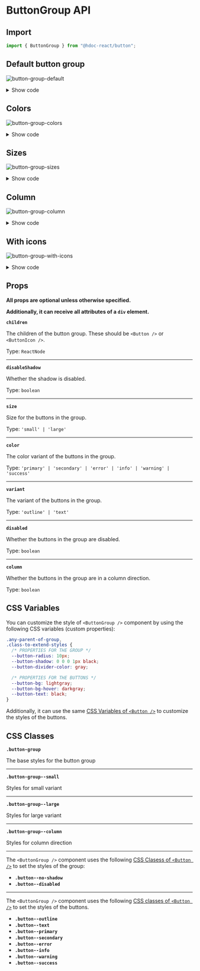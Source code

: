 # ButtonGroup API

## Import

```js
import { ButtonGroup } from "@hdoc-react/button";
```

## Default button group

![button-group-default](https://github.com/Hdoc1509/react-components/assets/72316111/9fdedccb-66f7-43b4-8647-da699ee14f8e)

<details>
  <summary>Show code</summary>

```js
import * as React from "react";
import { Button, ButtonGroup } from "@hdoc-react/button";

export default function ButtonGroupDefault() {
  return (
    <>
      <ButtonGroup>
        <Button>One</Button>
        <Button>Two</Button>
        <Button>Three</Button>
      </ButtonGroup>

      <ButtonGroup variant="outline">
        <Button>One</Button>
        <Button>Two</Button>
        <Button>Three</Button>
      </ButtonGroup>

      <ButtonGroup variant="text">
        <Button>One</Button>
        <Button>Two</Button>
        <Button>Three</Button>
      </ButtonGroup>
    </>
  );
}
```

</details>

## Colors

![button-group-colors](https://github.com/Hdoc1509/react-components/assets/72316111/325879a8-f684-4198-89a5-22422b59bd79)

<details>
  <summary>Show code</summary>

```js
import * as React from "react";
import { Button, ButtonGroup } from "@hdoc-react/button";

const colors = ["primary", "secondary", "error", "info", "warning", "success"];

export default function ButtonGroupColors() {
  return (
    <>
      {colors.map((color) => (
        <>
          <ButtonGroup key={`button-group-${color}-default`} color={color}>
            <Button>One</Button>
            <Button>Two</Button>
            <Button>Three</Button>
          </ButtonGroup>
          <ButtonGroup
            key={`button-group-${color}-outline`}
            color={color}
            variant="outline"
          >
            <Button>One</Button>
            <Button>Two</Button>
            <Button>Three</Button>
          </ButtonGroup>
          <ButtonGroup
            key={`button-group-${color}-text`}
            color={color}
            variant="text"
          >
            <Button>One</Button>
            <Button>Two</Button>
            <Button>Three</Button>
          </ButtonGroup>
        </>
      ))}
    </>
  );
}
```

</details>

## Sizes

![button-group-sizes](https://github.com/Hdoc1509/react-components/assets/72316111/7d5d02b9-b10a-49df-aa27-983f53c8627e)

<details>
  <summary>Show code</summary>

```js
import * as React from "react";
import { Button, ButtonGroup } from "@hdoc-react/button";

export default function ButtonGroupSizes() {
  return (
    <>
      <ButtonGroup size="small" color="primary">
        <Button>One</Button>
        <Button>Two</Button>
        <Button>Three</Button>
      </ButtonGroup>
      <ButtonGroup color="primary">
        <Button>One</Button>
        <Button>Two</Button>
        <Button>Three</Button>
      </ButtonGroup>
      <ButtonGroup size="large" color="primary">
        <Button>One</Button>
        <Button>Two</Button>
        <Button>Three</Button>
      </ButtonGroup>
    </>
  );
}
```

</details>

## Column

![button-group-column](https://github.com/Hdoc1509/react-components/assets/72316111/cdca20d0-77b7-4e1e-bafe-fbd4f7e0ec24)

<details>
  <summary>Show code</summary>

```js
import * as React from "react";
import { Button, ButtonGroup } from "@hdoc-react/button";

export default function ButtonGroupColors() {
  return (
    <>
      {["secondary", "error"].map((color) => (
        <>
          <ButtonGroup
            key={`button-group-column-${color}-default`}
            color={color}
            column
          >
            <Button>One</Button>
            <Button>Two</Button>
            <Button>Three</Button>
          </ButtonGroup>
          <ButtonGroup
            key={`button-group-column-${color}-outline`}
            color={color}
            variant="outline"
            column
          >
            <Button>One</Button>
            <Button>Two</Button>
            <Button>Three</Button>
          </ButtonGroup>
          <ButtonGroup
            key={`button-group-column-${color}-text`}
            color={color}
            variant="text"
            column
          >
            <Button>One</Button>
            <Button>Two</Button>
            <Button>Three</Button>
          </ButtonGroup>
        </>
      ))}
    </>
  );
}
```

</details>

## With icons

![button-group-with-icons](https://github.com/Hdoc1509/react-components/assets/72316111/e827f84e-58af-4350-92c7-62772d3b92cc)

<details>
  <summary>Show code</summary>

```js
import * as React from "react";
import { Button, ButtonIcon, ButtonGroup } from "@hdoc-react/button";

const Group = () => {
  return (
    <>
      <ButtonIcon>
        <AddIcon />
      </ButtonIcon>
      <ButtonIcon>
        <RemoveIcon />
      </ButtonIcon>
      <ButtonIcon>
        <DivideIcon />
      </ButtonIcon>
      <Button>Clear</Button>
    </>
  );
};

export default function ButtonGroupWithIcons() {
  return (
    <>
      <ButtonGroup color="success">
        <Group />
      </ButtonGroup>
      <ButtonGroup color="success" variant="outline">
        <Group />
      </ButtonGroup>
      <ButtonGroup color="success" variant="text">
        <Group />
      </ButtonGroup>
    </>
  );
}
```

</details>

## Props

**All props are optional unless otherwise specified.**

**Additionally, it can receive all attributes of a `div` element.**

**`children`**

The children of the button group. These should be `<Button />` or `<ButtonIcon />`.

Type: `ReactNode`

---

**`disableShadow`**

Whether the shadow is disabled.

Type: `boolean`

---

**`size`**

Size for the buttons in the group.

Type: `'small' | 'large'`

---

**`color`**

The color variant of the buttons in the group.

Type: `'primary' | 'secondary' | 'error' | 'info' | 'warning' | 'success'`

---

**`variant`**

The variant of the buttons in the group.

Type: `'outline' | 'text'`

---

**`disabled`**

Whether the buttons in the group are disabled.

Type: `boolean`

---

**`column`**

Whether the buttons in the group are in a column direction.

Type: `boolean`

## CSS Variables

You can customize the style of `<ButtonGroup />` component by using the
following CSS variables (custom properties):

```css
.any-parent-of-group,
.class-to-extend-styles {
  /* PROPERTIES FOR THE GROUP */
  --button-radius: 10px;
  --button-shadow: 0 0 0 1px black;
  --button-divider-color: gray;

  /* PROPERTIES FOR THE BUTTONS */
  --button-bg: lightgray;
  --button-bg-hover: darkgray;
  --button-text: black;
}
```

Additionally, it can use the same [CSS Variables of `<Button />`](./Button.md#css-variables)
to customize the styles of the buttons.

## CSS Classes

**`.button-group`**

The base styles for the button group

---

**`.button-group--small`**

Styles for small variant

---

**`.button-group--large`**

Styles for large variant

---

**`.button-group--column`**

Styles for column direction

---

The `<ButtonGroup />` component uses the following
[CSS Clasess of `<Button />`](./Button.md#css-classes) to set the styles of the
group:

- **`.button--no-shadow`**
- **`.button--disabled`**

---

The `<ButtonGroup />` component uses the following
[CSS classes of `<Button />`](./Button.md#css-classes) to set the styles of the
buttons.

- **`.button--outline`**
- **`.button--text`**
- **`.button--primary`**
- **`.button--secondary`**
- **`.button--error`**
- **`.button--info`**
- **`.button--warning`**
- **`.button--success`**
